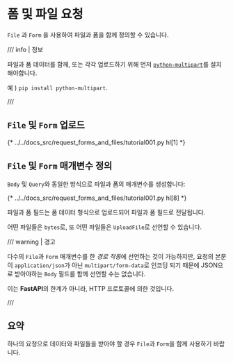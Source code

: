 # 폼 및 파일 요청

`File` 과 `Form` 을 사용하여 파일과 폼을 함께 정의할 수 있습니다.

/// info | 정보

파일과 폼 데이터를 함께, 또는 각각 업로드하기 위해 먼저 <a href="https://github.com/Kludex/python-multipart" class="external-link" target="_blank">`python-multipart`</a>를 설치해야합니다.

예 ) `pip install python-multipart`.

///

## `File` 및 `Form` 업로드

{* ../../docs_src/request_forms_and_files/tutorial001.py hl[1] *}

## `File` 및 `Form` 매개변수 정의

`Body` 및 `Query`와 동일한 방식으로 파일과 폼의 매개변수를 생성합니다:

{* ../../docs_src/request_forms_and_files/tutorial001.py hl[8] *}

파일과 폼 필드는 폼 데이터 형식으로 업로드되어 파일과 폼 필드로 전달됩니다.

어떤 파일들은 `bytes`로, 또 어떤 파일들은 `UploadFile`로 선언할 수 있습니다.

/// warning | 경고

다수의 `File`과 `Form` 매개변수를 한 *경로 작동*에 선언하는 것이 가능하지만, 요청의 본문이 `application/json`가 아닌 `multipart/form-data`로 인코딩 되기 때문에 JSON으로 받아야하는 `Body` 필드를 함께 선언할 수는 없습니다.

이는 **FastAPI**의 한계가 아니라, HTTP 프로토콜에 의한 것입니다.

///

## 요약

하나의 요청으로 데이터와 파일들을 받아야 할 경우 `File`과 `Form`을 함께 사용하기 바랍니다.
